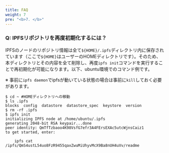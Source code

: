 ```yaml
---
title: FAQ
weight: 7
pre: "<b>7. </b>"
---
```


### Q: IPFSリポジトリを再度初期化するには？
IPFSのノードのリポジトリ情報は全て`${HOME}/.ipfs`ディレクトリ内に保存されています（ここで`${HOME}`はユーザーのHOMEディレクトリです）。そのため、本ディレクトリとその内容を全て削除し、再度`ipfs init`コマンドを実行することで再初期化が可能になります。以下、ubuntu環境でのコマンド例です。

※ 事前に`ipfs daemon`でipfsが動いている状態の場合は事前に`kill`しておく必要があります。

```
$ cd ~ #HOMEディレクトリへの移動
$ ls .ipfs
blocks  config  datastore  datastore_spec  keystore  version
$ rm -rf .ipfs
$ ipfs init
initializing IPFS node at /home/ubuntu/.ipfs
generating 2048-bit RSA keypair...done
peer identity: QmTfTzbaoo4K98VsfG7efr3A4FErsEXAc5utcWjnsCaiz1
to get started, enter:

	ipfs cat /ipfs/QmS4ustL54uo8FzR9455qaxZwuMiUhyvMcX9Ba8nUH4uVv/readme
```
